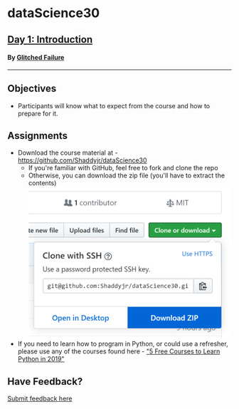 # dataScience30
## [Day 1: Introduction](https://youtu.be/p5vm1ktJA3c)
#### By [Glitched Failure](https://www.youtube.com/channel/UCErSNiDZV4rJCNB8NrDGREA)
---
## Objectives
- Participants will know what to expect from the course and how to prepare for it.

## Assignments
- Download the course material at - https://github.com/Shaddyjr/dataScience30
    - If you're familiar with GitHub, feel free to fork and clone the repo
    - Otherwise, you can download the zip file (you'll have to extract the contents)
    ![download_button](./assets/download_img.PNG)
- If you need to learn how to program in Python, or could use a refresher, please use any of the courses found here - ["5 Free Courses to Learn Python in 2019"](https://medium.com/swlh/5-free-python-courses-for-beginners-to-learn-online-e1ca90687caf)

## Have Feedback?
[Submit feedback here](https://docs.google.com/forms/d/e/1FAIpQLScvsDT2Q2VH26FvvfQhjNmP4RwXqh9GWiKSIcTFAHdfCKZdlg/viewform?usp=sf_link)